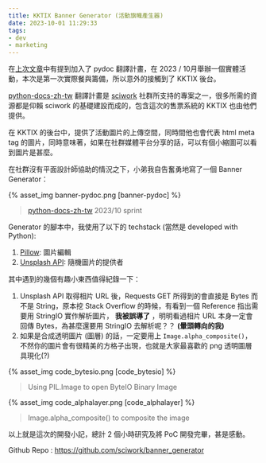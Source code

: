 ```yaml
---
title: KKTIX Banner Generator (活動旗幟產生器)
date: 2023-10-01 11:29:33
tags:
- dev
- marketing
---
```


在[上次文章](https://hi.rockleon.dev/blog/2023/09/11/visualize-first-try/)中有提到加入了 pydoc 翻譯計畫，在 2023 / 10月舉辦一個實體活動，本次是第一次實際餐與籌備，所以意外的接觸到了 KKTIX 後台。

[python-docs-zh-tw](https://github.com/python/python-docs-zh-tw) 翻譯計畫是 [sciwork](https://sciwork.dev/) 社群所支持的專案之一，很多所需的資源都是仰賴 sciwork 的基礎建設而成的，包含這次的售票系統的 KKTIX 也由他們提供。

在 KKTIX 的後台中，提供了活動圖片的上傳空間，同時間他也會代表 html meta tag 的圖片，同時意味著，如果在社群媒體平台分享的話，可以有個小縮圖可以看到圖片是甚麼。

在社群沒有平面設計師協助的情況之下，小弟我自告奮勇地寫了一個 Banner Generator：

{% asset_img banner-pydoc.png [banner-pydoc] %}
> [python-docs-zh-tw](https://github.com/python/python-docs-zh-tw) 2023/10 sprint

Generator 的腳本中，我使用了以下的 techstack (當然是 developed with Python):
1. [Pillow](https://pillow.readthedocs.io/en/stable/): 圖片編輯
2. [Unsplash API](https://unsplash.com/documentation): 隨機圖片的提供者

其中遇到的幾個有趣小東西值得紀錄一下：
1. Unsplash API 取得相片 URL 後，Requests GET 所得到的會直接是 Bytes 而不是 String，原本挖 Stack Overflow 的時候，有看到一個 Reference 指出需要用 StringIO 實作解析圖片， **我被誤導了** ，明明看過相片 URL 本身一定會回傳 Bytes，為甚麼還要用 StringIO 去解析呢？？ **(暈頭轉向的我)**
2. 如果是合成透明圖片 (圖層) 的話，一定要用上 ```Image.alpha_composite()```，不然你的圖片會有很精美的方格子出現，也就是大家最喜歡的 png 透明圖層具現化(?)

{% asset_img code_bytesio.png [code_bytesio] %}
> Using PIL.Image to open ByteIO Binary Image

{% asset_img code_alphalayer.png [code_alphalayer] %}
> Image.alpha_composite() to composite the image 

以上就是這次的開發小記，總計 2 個小時研究及將 PoC 開發完畢，甚是感動。

Github Repo : https://github.com/sciwork/banner_generator
